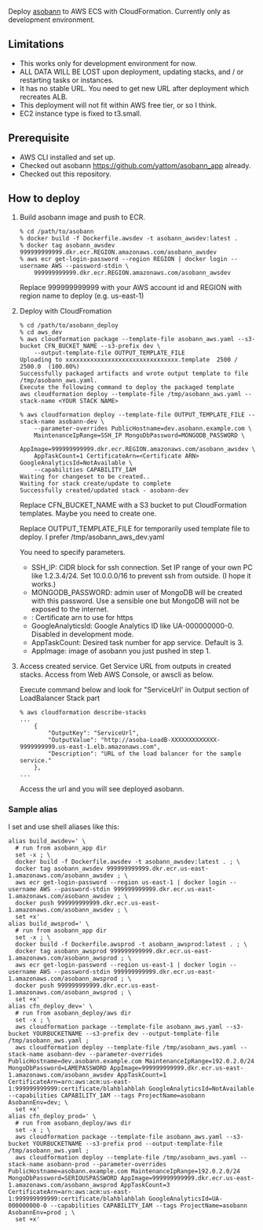 Deploy [asobann](https://github.com/yattom/asobann_app) to AWS ECS with CloudFormation.
Currently only as development environment.

## Limitations
- This works only for development environment for now.  
- ALL DATA WILL BE LOST upon deployment, updating stacks, and / or restarting tasks or instances.
- It has no stable URL.  You need to get new URL after deployment which recreates ALB.
- This deployment will not fit within AWS free tier, or so I think.
- EC2 instance type is fixed to t3.small.

## Prerequisite

- AWS CLI installed and set up.
- Checked out asobann https://github.com/yattom/asobann_app already.
- Checked out this repository.

## How to deploy

1. Build asobann image and push to ECR.

   ```shell script
   % cd /path/to/asobann
   % docker build -f Dockerfile.awsdev -t asobann_awsdev:latest .
   % docker tag asobann_awsdev 999999999999.dkr.ecr.REGION.amazonaws.com/asobann_awsdev
   % aws ecr get-login-password --region REGION | docker login --username AWS --password-stdin \
       999999999999.dkr.ecr.REGION.amazonaws.com/asobann_awsdev
   ```

   Replace 999999999999 with your AWS account id and REGION with region name to deploy (e.g. us-east-1)

1. Deploy with CloudFromation

   ```shell script
   % cd /path/to/asobann_deploy
   % cd aws_dev
   % aws cloudformation package --template-file asobann_aws.yaml --s3-bucket CFN_BUCKET_NAME --s3-prefix dev \
       --output-template-file OUTPUT_TEMPLATE_FILE
   Uploading to xxxxxxxxxxxxxxxxxxxxxxxxxxxxxxxx.template  2500 / 2500.0  (100.00%)
   Successfully packaged artifacts and wrote output template to file /tmp/asobann_aws.yaml.
   Execute the following command to deploy the packaged template
   aws cloudformation deploy --template-file /tmp/asobann_aws.yaml --stack-name <YOUR STACK NAME>

   % aws cloudformation deploy --template-file OUTPUT_TEMPLATE_FILE --stack-name asobann-dev \
       --parameter-overrides PublicHostname=dev.asobann.example.com \
       MaintenanceIpRange=SSH_IP MongoDbPassword=MONGODB_PASSWORD \
       AppImage=999999999999.dkr.ecr.REGION.amazonaws.com/asobann_awsdev \
       AppTaskCount=1 CertificateArn=<Certificate ARN> GoogleAnalyticsId=NotAvailable \
       --capabilities CAPABILITY_IAM
   Waiting for changeset to be created..
   Waiting for stack create/update to complete
   Successfully created/updated stack - asobann-dev
   ```

    Replace CFN_BUCKET_NAME with a S3 bucket to put CloudFormation templates.  Maybe you need to create one.
    
    Replace OUTPUT_TEMPLATE_FILE for temporarily used template file to deploy.  I prefer /tmp/asobann_aws_dev.yaml
    
    You need to specify parameters.
    
    - SSH_IP: CIDR block for ssh connection.  Set IP range of your own PC like 1.2.3.4/24.  Set 10.0.0.0/16 to prevent ssh from outside. (I hope it works.)
    - MONGODB_PASSWORD: admin user of MongoDB will be created with this password.  Use a sensible one but MongoDB will not be exposed to the internet.
    - <Certificate ARN>: Certificate arn to use for https
    - GoogleAnalyticsId: Google Analytics ID like UA-000000000-0.  Disabled in development mode.
    - AppTaskCount: Desired task number for app service.  Default is 3.
    - AppImage: image of asobann you just pushed in step 1.
    
1. Access created service.  Get Service URL from outputs in created stacks.  Access from Web AWS Console, or awscli as below.

   Execute command below and look for "ServiceUrl' in Output section of LoadBalancer Stack part
   
    ```shell script
    % aws cloudformation describe-stacks
    ...
        {
            "OutputKey": "ServiceUrl",
            "OutputValue": "http://asoba-LoadB-XXXXXXXXXXXXX-9999999999.us-east-1.elb.amazonaws.com",
            "Description": "URL of the load balancer for the sample service."
        },
    ...
    ```
   
   Access the url and you will see deployed asobann.

### Sample alias

I set and use shell aliases like this:

```shell script
alias build_awsdev=' \
  # run from asobann_app dir
  set -x ; \
  docker build -f Dockerfile.awsdev -t asobann_awsdev:latest . ; \
  docker tag asobann_awsdev 999999999999.dkr.ecr.us-east-1.amazonaws.com/asobann_awsdev ; \
  aws ecr get-login-password --region us-east-1 | docker login --username AWS --password-stdin 999999999999.dkr.ecr.us-east-1.amazonaws.com/asobann_awsdev ; \
  docker push 999999999999.dkr.ecr.us-east-1.amazonaws.com/asobann_awsdev ; \
  set +x'
alias build_awsprod=' \
  # run from asobann_app dir
  set -x ; \
  docker build -f Dockerfile.awsprod -t asobann_awsprod:latest . ; \
  docker tag asobann_awsprod 999999999999.dkr.ecr.us-east-1.amazonaws.com/asobann_awsprod ; \
  aws ecr get-login-password --region us-east-1 | docker login --username AWS --password-stdin 999999999999.dkr.ecr.us-east-1.amazonaws.com/asobann_awsprod ; \
  docker push 999999999999.dkr.ecr.us-east-1.amazonaws.com/asobann_awsprod ; \
  set +x'
alias cfn_deploy_dev=' \
  # run from asobann_deploy/aws dir
  set -x ; \
  aws cloudformation package --template-file asobann_aws.yaml --s3-bucket YOURBUCKETNAME --s3-prefix dev --output-template-file /tmp/asobann_aws.yaml ;
  aws cloudformation deploy --template-file /tmp/asobann_aws.yaml --stack-name asobann-dev --parameter-overrides PublicHostname=dev.asobann.example.com MaintenanceIpRange=192.0.2.0/24 MongoDbPassword=LAMEPASSWORD AppImage=999999999999.dkr.ecr.us-east-1.amazonaws.com/asobann_awsdev AppTaskCount=1 CertificateArn=arn:aws:acm:us-east-1:999999999999:certificate/blahblahblah GoogleAnalyticsId=NotAvailable --capabilities CAPABILITY_IAM --tags ProjectName=asobann AsobannEnv=dev; \
  set +x'
alias cfn_deploy_prod=' \
  # run from asobann_deploy/aws dir
  set -x ; \
  aws cloudformation package --template-file asobann_aws.yaml --s3-bucket YOURBUCKETNAME --s3-prefix prod --output-template-file /tmp/asobann_aws.yaml ;
  aws cloudformation deploy --template-file /tmp/asobann_aws.yaml --stack-name asobann-prod --parameter-overrides PublicHostname=asobann.example.com MaintenanceIpRange=192.0.2.0/24 MongoDbPassword=SERIOUSPASSWORD AppImage=999999999999.dkr.ecr.us-east-1.amazonaws.com/asobann_awsprod AppTaskCount=3 CertificateArn=arn:aws:acm:us-east-1:999999999999:certificate/blahblahblah GoogleAnalyticsId=UA-000000000-0 --capabilities CAPABILITY_IAM --tags ProjectName=asobann AsobannEnv=prod ; \
  set +x'
```